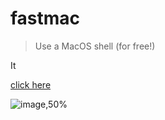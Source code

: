# fastmac

> Use a MacOS shell (for free!)

It

<a href="../../actions?query=workflow%3Amac">click here</a>

![image,50%](https://user-images.githubusercontent.com/346999/92965396-91320680-f42a-11ea-9bc3-90682e740343.png)
